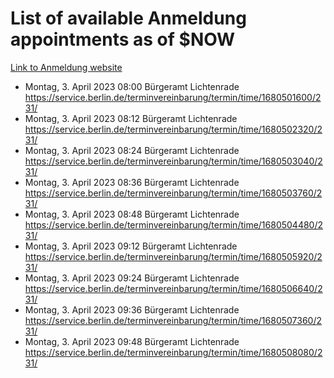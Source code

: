 # List of available Anmeldung appointments as of $NOW
[Link to Anmeldung website](https://service.berlin.de/terminvereinbarung/termin/tag.php?termin=1&anliegen[]=120686&dienstleisterlist=122210,122217,327316,122219,327312,122227,327314,122231,327346,122243,327348,122254,122252,329742,122260,329745,122262,329748,122271,327278,122273,327274,122277,327276,330436,122280,327294,122282,327290,122284,327292,122291,327270,122285,327266,122286,327264,122296,327268,150230,329760,122297,327286,122294,327284,122312,329763,122314,329775,122304,327330,122311,327334,122309,327332,317869,122281,327352,122279,329772,122283,122276,327324,122274,327326,122267,329766,122246,327318,122251,327320,122257,327322,122208,327298,122226,327300&herkunft=http%3A%2F%2Fservice.berlin.de%2Fdienstleistung%2F120686%2F)
- Montag, 3. April 2023 08:00 Bürgeramt Lichtenrade https://service.berlin.de/terminvereinbarung/termin/time/1680501600/231/
- Montag, 3. April 2023 08:12 Bürgeramt Lichtenrade https://service.berlin.de/terminvereinbarung/termin/time/1680502320/231/
- Montag, 3. April 2023 08:24 Bürgeramt Lichtenrade https://service.berlin.de/terminvereinbarung/termin/time/1680503040/231/
- Montag, 3. April 2023 08:36 Bürgeramt Lichtenrade https://service.berlin.de/terminvereinbarung/termin/time/1680503760/231/
- Montag, 3. April 2023 08:48 Bürgeramt Lichtenrade https://service.berlin.de/terminvereinbarung/termin/time/1680504480/231/
- Montag, 3. April 2023 09:12 Bürgeramt Lichtenrade https://service.berlin.de/terminvereinbarung/termin/time/1680505920/231/
- Montag, 3. April 2023 09:24 Bürgeramt Lichtenrade https://service.berlin.de/terminvereinbarung/termin/time/1680506640/231/
- Montag, 3. April 2023 09:36 Bürgeramt Lichtenrade https://service.berlin.de/terminvereinbarung/termin/time/1680507360/231/
- Montag, 3. April 2023 09:48 Bürgeramt Lichtenrade https://service.berlin.de/terminvereinbarung/termin/time/1680508080/231/
